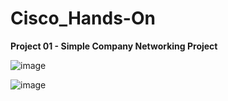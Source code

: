 # Cisco_Hands-On

**Project 01 - Simple Company Networking Project**

![image](https://github.com/dinithprimal/Cisco_Hands-On/assets/89696068/071607a0-e66a-4485-b405-855e9293500a)

![image](https://github.com/dinithprimal/Cisco_Hands-On/assets/89696068/11eedefe-1cc0-4e84-b303-40b013490ba5)



